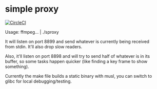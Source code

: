# simple proxy

[![CircleCI](https://circleci.com/gh/FOSDEM/video-sproxy.svg?style=svg)](https://circleci.com/gh/FOSDEM/video-sproxy)

Usage: ffmpeg... | ./sproxy

It will listen on port 8899 and send whatever is currently being received from
stdin. It'll also drop slow readers.

Also, it'll listen on port 8898 and will try to send half of whatever is in
its buffer, so some tasks happen quicker (like finding a key frame to show
something).

Currently the make file builds a static binary with musl, you can switch
to glibc for local debugging/testing.
